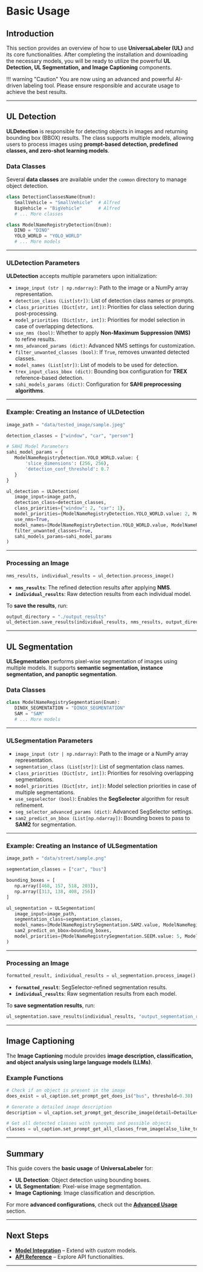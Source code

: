 # Basic Usage

## Introduction

This section provides an overview of how to use **UniversaLabeler (UL)** and its core functionalities. After completing the installation and downloading the necessary models, you will be ready to utilize the powerful **UL Detection, UL Segmentation, and Image Captioning** components.

!!! warning "Caution"
    You are now using an advanced and powerful AI-driven labeling tool. Please ensure responsible and accurate usage to achieve the best results.

---

## UL Detection

**ULDetection** is responsible for detecting objects in images and returning bounding box (BBOX) results. The class supports multiple models, allowing users to process images using **prompt-based detection, predefined classes, and zero-shot learning models**.

### Data Classes
Several **data classes** are available under the `common` directory to manage object detection.

```python
class DetectionClassesName(Enum):
   SmallVehicle = "SmallVehicle"  # Alfred
   BigVehicle = "BigVehicle"      # Alfred
   # ... More classes
```

```python
class ModelNameRegistryDetection(Enum):
   DINO = "DINO"
   YOLO_WORLD = "YOLO_WORLD"
   # ... More models
```

---

### ULDetection Parameters

**ULDetection** accepts multiple parameters upon initialization:

- `image_input (str | np.ndarray)`: Path to the image or a NumPy array representation.
- `detection_class (List[str])`: List of detection class names or prompts.
- `class_priorities (Dict[str, int])`: Priorities for class selection during post-processing.
- `model_priorities (Dict[str, int])`: Priorities for model selection in case of overlapping detections.
- `use_nms (bool)`: Whether to apply **Non-Maximum Suppression (NMS)** to refine results.
- `nms_advanced_params (dict)`: Advanced NMS settings for customization.
- `filter_unwanted_classes (bool)`: If `True`, removes unwanted detected classes.
- `model_names (List[str])`: List of models to be used for detection.
- `trex_input_class_bbox (dict)`: Bounding box configuration for **TREX** reference-based detection.
- `sahi_models_params (dict)`: Configuration for **SAHI preprocessing algorithms**.

---

### Example: Creating an Instance of ULDetection

```python
image_path = "data/tested_image/sample.jpeg"

detection_classes = ["window", "car", "person"]

# SAHI Model Parameters
sahi_model_params = {
   ModelNameRegistryDetection.YOLO_WORLD.value: {
       'slice_dimensions': (256, 256),
       'detection_conf_threshold': 0.7
   }
}

ul_detection = ULDetection(
   image_input=image_path,
   detection_class=detection_classes,
   class_priorities={"window": 2, "car": 1},
   model_priorities={ModelNameRegistryDetection.YOLO_WORLD.value: 2, ModelNameRegistryDetection.DINOX_DETECTION.value: 1},
   use_nms=True,
   model_names=[ModelNameRegistryDetection.YOLO_WORLD.value, ModelNameRegistryDetection.DINOX_DETECTION.value],
   filter_unwanted_classes=True,
   sahi_models_params=sahi_model_params
)
```

---

### Processing an Image

```python
nms_results, individual_results = ul_detection.process_image()
```

- **`nms_results`**: The refined detection results after applying **NMS**.
- **`individual_results`**: Raw detection results from each individual model.

To **save the results**, run:

```python
output_directory = "./output_results"
ul_detection.save_results(individual_results, nms_results, output_directory)
```

---

## UL Segmentation

**ULSegmentation** performs pixel-wise segmentation of images using multiple models. It supports **semantic segmentation, instance segmentation, and panoptic segmentation**.

### Data Classes

```python
class ModelNameRegistrySegmentation(Enum):
   DINOX_SEGMENTATION = "DINOX_SEGMENTATION"
   SAM = "SAM"
   # ... More models
```

---

### ULSegmentation Parameters

- `image_input (str | np.ndarray)`: Path to the image or a NumPy array representation.
- `segmentation_class (List[str])`: List of segmentation class names.
- `class_priorities (Dict[str, int])`: Priorities for resolving overlapping segmentations.
- `model_priorities (Dict[str, int])`: Model selection priorities in case of multiple segmentations.
- `use_segselector (bool)`: Enables the **SegSelector** algorithm for result refinement.
- `seg_selector_advanced_params (dict)`: Advanced SegSelector settings.
- `sam2_predict_on_bbox (List[np.ndarray])`: Bounding boxes to pass to **SAM2** for segmentation.

---

### Example: Creating an Instance of ULSegmentation

```python
image_path = "data/street/sample.png"

segmentation_classes = ["car", "bus"]

bounding_boxes = [
   np.array([468, 157, 518, 203]),
   np.array([313, 138, 408, 256])
]

ul_segmentation = ULSegmentation(
   image_input=image_path,
   segmentation_class=segmentation_classes,
   model_names=[ModelNameRegistrySegmentation.SAM2.value, ModelNameRegistrySegmentation.DINOX_SEGMENTATION.value],
   sam2_predict_on_bbox=bounding_boxes,
   model_priorities={ModelNameRegistrySegmentation.SEEM.value: 5, ModelNameRegistrySegmentation.DINOX_SEGMENTATION.value: 4}
)
```

---

### Processing an Image

```python
formatted_result, individual_results = ul_segmentation.process_image()
```

- **`formatted_result`**: SegSelector-refined segmentation results.
- **`individual_results`**: Raw segmentation results from each model.

To **save segmentation results**, run:

```python
ul_segmentation.save_results(individual_results, "output_segmentation_results")
```

---

## Image Captioning

The **Image Captioning** module provides **image description, classification, and object analysis using large language models (LLMs)**.

### Example Functions

```python
# Check if an object is present in the image
does_exist = ul_caption.set_prompt_get_does_is("bus", threshold=0.30)
```

```python
# Generate a detailed image description
description = ul_caption.set_prompt_get_describe_image(detail=DetailLevel.HIGH)
```

```python
# Get all detected classes with synonyms and possible objects
classes = ul_caption.set_prompt_get_all_classes_from_image(also_like_to_be=True, add_synonym=True)
```

---

## Summary

This guide covers the **basic usage** of **UniversaLabeler** for:

- **UL Detection**: Object detection using bounding boxes.
- **UL Segmentation**: Pixel-wise image segmentation.
- **Image Captioning**: Image classification and description.

For more **advanced configurations**, check out the **[Advanced Usage](advanced-usage.md)** section.

---

## Next Steps

- **[Model Integration](../../development/model-integration.md)** – Extend with custom models.
- **[API Reference](../../api/api-reference.md)** – Explore API functionalities.

---

